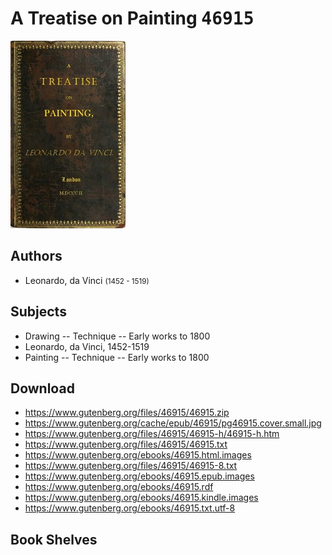 # A Treatise on Painting <kbd>46915</kbd>

![](./cover.medium.jpg "")

## Authors


 - Leonardo, da Vinci <small>(1452 - 1519)</small>

## Subjects


 - Drawing -- Technique -- Early works to 1800
 - Leonardo, da Vinci, 1452-1519
 - Painting -- Technique -- Early works to 1800

## Download


 - https://www.gutenberg.org/files/46915/46915.zip
 - https://www.gutenberg.org/cache/epub/46915/pg46915.cover.small.jpg
 - https://www.gutenberg.org/files/46915/46915-h/46915-h.htm
 - https://www.gutenberg.org/files/46915/46915.txt
 - https://www.gutenberg.org/ebooks/46915.html.images
 - https://www.gutenberg.org/files/46915/46915-8.txt
 - https://www.gutenberg.org/ebooks/46915.epub.images
 - https://www.gutenberg.org/ebooks/46915.rdf
 - https://www.gutenberg.org/ebooks/46915.kindle.images
 - https://www.gutenberg.org/ebooks/46915.txt.utf-8

## Book Shelves


